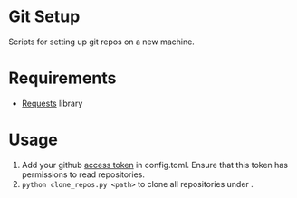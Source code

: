 # Git Setup
Scripts for setting up git repos on a new machine.

# Requirements
- [Requests](https://pypi.org/project/requests/) library

# Usage

1. Add your github [access token](https://docs.github.com/en/enterprise-server@3.4/authentication/keeping-your-account-and-data-secure/creating-a-personal-access-token) in config.toml. Ensure that this token has permissions to read repositories.
2. `python clone_repos.py <path>` to clone all repositories under <path>. 
